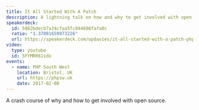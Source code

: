 ```yaml
---
title: It All Started With A Patch
description: A lightning talk on how and why to get involved with open source.
speakerdeck:
  id: 5862bdecb7a24cfaa5fc844696fafa0c
  ratio: "1.37081659973226"
  url: https://speakerdeck.com/opdavies/it-all-started-with-a-patch-phpsw
video:
  type: youtube
  id: 5FYMRR61sdo
events:
  - name: PHP South West
    location: Bristol, UK
    url: https://phpsw.uk
    date: 2017-02-08
---
```


A crash course of why and how to get involved with open source.
